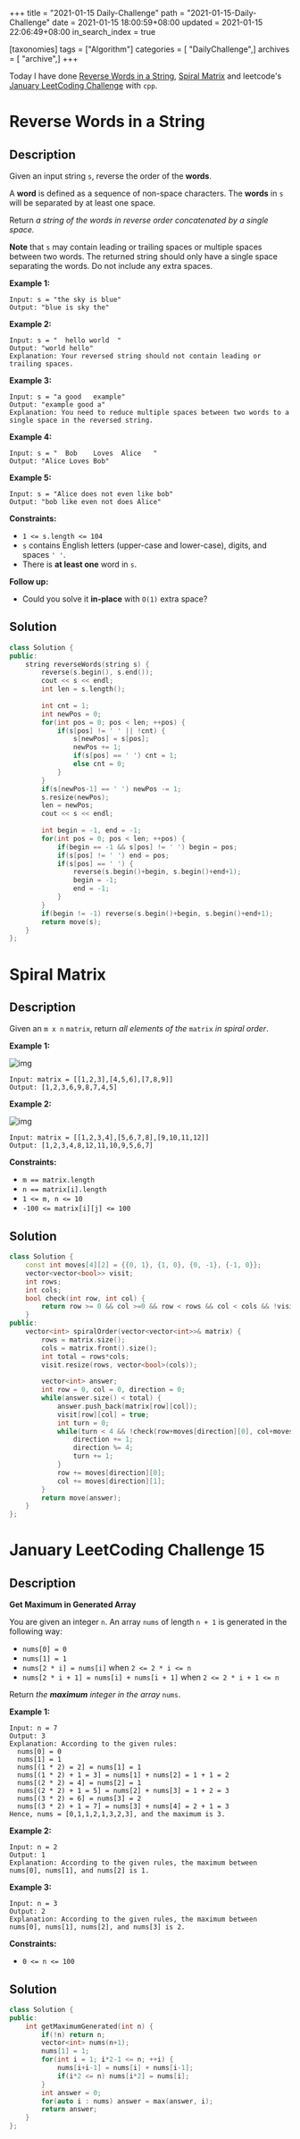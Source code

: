 +++
title = "2021-01-15 Daily-Challenge"
path = "2021-01-15-Daily-Challenge"
date = 2021-01-15 18:00:59+08:00
updated = 2021-01-15 22:06:49+08:00
in_search_index = true

[taxonomies]
tags = ["Algorithm"]
categories = [ "DailyChallenge",]
archives = [ "archive",]
+++

Today I have done [Reverse Words in a String](https://leetcode.com/problems/reverse-words-in-a-string/), [Spiral Matrix](https://leetcode.com/problems/spiral-matrix/) and leetcode's [January LeetCoding Challenge](https://leetcode.com/explore/challenge/card/january-leetcoding-challenge-2021/581/week-3-january-15th-january-21st/3605/) with `cpp`.

<!-- more -->

# Reverse Words in a String

## Description

Given an input string `s`, reverse the order of the **words**.

A **word** is defined as a sequence of non-space characters. The **words** in `s` will be separated by at least one space.

Return *a string of the words in reverse order concatenated by a single space.*

**Note** that `s` may contain leading or trailing spaces or multiple spaces between two words. The returned string should only have a single space separating the words. Do not include any extra spaces.

 

**Example 1:**

```
Input: s = "the sky is blue"
Output: "blue is sky the"
```

**Example 2:**

```
Input: s = "  hello world  "
Output: "world hello"
Explanation: Your reversed string should not contain leading or trailing spaces.
```

**Example 3:**

```
Input: s = "a good   example"
Output: "example good a"
Explanation: You need to reduce multiple spaces between two words to a single space in the reversed string.
```

**Example 4:**

```
Input: s = "  Bob    Loves  Alice   "
Output: "Alice Loves Bob"
```

**Example 5:**

```
Input: s = "Alice does not even like bob"
Output: "bob like even not does Alice"
```

 

**Constraints:**

- `1 <= s.length <= 104`
- `s` contains English letters (upper-case and lower-case), digits, and spaces `' '`.
- There is **at least one** word in `s`.

 

**Follow up:**

- Could you solve it **in-place** with `O(1)` extra space?

## Solution

``` cpp
class Solution {
public:
    string reverseWords(string s) {
        reverse(s.begin(), s.end());
        cout << s << endl;
        int len = s.length();
        
        int cnt = 1;
        int newPos = 0;
        for(int pos = 0; pos < len; ++pos) {
            if(s[pos] != ' ' || !cnt) {
                s[newPos] = s[pos];
                newPos += 1;
                if(s[pos] == ' ') cnt = 1;
                else cnt = 0;
            }
        }
        if(s[newPos-1] == ' ') newPos -= 1;
        s.resize(newPos);
        len = newPos;
        cout << s << endl;
        
        int begin = -1, end = -1;
        for(int pos = 0; pos < len; ++pos) {
            if(begin == -1 && s[pos] != ' ') begin = pos;
            if(s[pos] != ' ') end = pos;
            if(s[pos] == ' ') {
                reverse(s.begin()+begin, s.begin()+end+1);
                begin = -1;
                end = -1;
            }
        }
        if(begin != -1) reverse(s.begin()+begin, s.begin()+end+1);
        return move(s);
    }
};
```

# Spiral Matrix

## Description

Given an `m x n` `matrix`, return *all elements of the* `matrix` *in spiral order*.

 

**Example 1:**

![img](https://assets.leetcode.com/uploads/2020/11/13/spiral1.jpg)

```
Input: matrix = [[1,2,3],[4,5,6],[7,8,9]]
Output: [1,2,3,6,9,8,7,4,5]
```

**Example 2:**

![img](https://assets.leetcode.com/uploads/2020/11/13/spiral.jpg)

```
Input: matrix = [[1,2,3,4],[5,6,7,8],[9,10,11,12]]
Output: [1,2,3,4,8,12,11,10,9,5,6,7]
```

 

**Constraints:**

- `m == matrix.length`
- `n == matrix[i].length`
- `1 <= m, n <= 10`
- `-100 <= matrix[i][j] <= 100`

## Solution

``` cpp
class Solution {
    const int moves[4][2] = {{0, 1}, {1, 0}, {0, -1}, {-1, 0}};
    vector<vector<bool>> visit;
    int rows;
    int cols;
    bool check(int row, int col) {
        return row >= 0 && col >=0 && row < rows && col < cols && !visit[row][col];
    }
public:
    vector<int> spiralOrder(vector<vector<int>>& matrix) {
        rows = matrix.size();
        cols = matrix.front().size();
        int total = rows*cols;
        visit.resize(rows, vector<bool>(cols));
        
        vector<int> answer;
        int row = 0, col = 0, direction = 0; 
        while(answer.size() < total) {
            answer.push_back(matrix[row][col]);
            visit[row][col] = true;
            int turn = 0;
            while(turn < 4 && !check(row+moves[direction][0], col+moves[direction][1])) {
                direction += 1;
                direction %= 4;
                turn += 1;
            }
            row += moves[direction][0];
            col += moves[direction][1];
        }
        return move(answer);
    }
};
```

# January LeetCoding Challenge 15

## Description

**Get Maximum in Generated Array**

You are given an integer `n`. An array `nums` of length `n + 1` is generated in the following way:

- `nums[0] = 0`
- `nums[1] = 1`
- `nums[2 * i] = nums[i]` when `2 <= 2 * i <= n`
- `nums[2 * i + 1] = nums[i] + nums[i + 1]` when `2 <= 2 * i + 1 <= n`

Return *the **maximum** integer in the array* `nums`.

 

**Example 1:**

```
Input: n = 7
Output: 3
Explanation: According to the given rules:
  nums[0] = 0
  nums[1] = 1
  nums[(1 * 2) = 2] = nums[1] = 1
  nums[(1 * 2) + 1 = 3] = nums[1] + nums[2] = 1 + 1 = 2
  nums[(2 * 2) = 4] = nums[2] = 1
  nums[(2 * 2) + 1 = 5] = nums[2] + nums[3] = 1 + 2 = 3
  nums[(3 * 2) = 6] = nums[3] = 2
  nums[(3 * 2) + 1 = 7] = nums[3] + nums[4] = 2 + 1 = 3
Hence, nums = [0,1,1,2,1,3,2,3], and the maximum is 3.
```

**Example 2:**

```
Input: n = 2
Output: 1
Explanation: According to the given rules, the maximum between nums[0], nums[1], and nums[2] is 1.
```

**Example 3:**

```
Input: n = 3
Output: 2
Explanation: According to the given rules, the maximum between nums[0], nums[1], nums[2], and nums[3] is 2.
```

 

**Constraints:**

- `0 <= n <= 100`

## Solution

``` cpp
class Solution {
public:
    int getMaximumGenerated(int n) {
        if(!n) return n;
        vector<int> nums(n+1);
        nums[1] = 1;
        for(int i = 1; i*2-1 <= n; ++i) {
            nums[i+i-1] = nums[i] + nums[i-1];
            if(i*2 <= n) nums[i*2] = nums[i];
        }
        int answer = 0;
        for(auto i : nums) answer = max(answer, i);
        return answer;
    }
};
```

